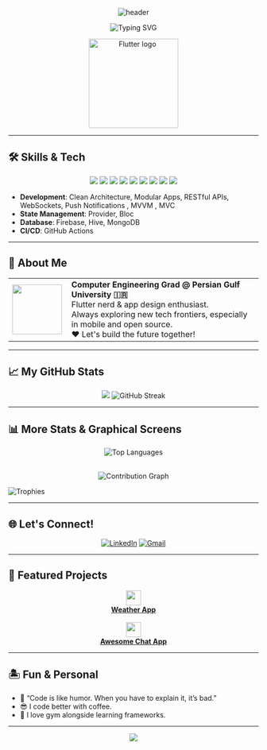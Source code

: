 <p align="center">
  <img src="https://capsule-render.vercel.app/api?type=waving&color=00bcd4&height=200&section=header&text=This-is%20%20%20Parsa!&fontSize=45&fontAlignY=40" alt="header"/>
</p>

<p align="center">
  <img src="https://readme-typing-svg.demolab.com?font=Fira+Code&weight=450&size=22&pause=1000&color=00bcd4&width=430&lines=Flutter+Dev+%7C+Persian+Gulf+University+CS+Grad;Open+Source+Lover+%F0%9F%92%99;Dreamer+%F0%9F%8C%9F+Code+%F0%9F%92%BB+Creator" alt="Typing SVG" />
</p>

<p align="center">
  <img width="180" src="https://cdn.jsdelivr.net/gh/devicons/devicon/icons/flutter/flutter-original.svg" alt="Flutter logo">
</p>

---

## 🛠️ Skills & Tech

<p align="center">
  <img src="https://img.shields.io/badge/Flutter-02569B?style=for-the-badge&logo=flutter&logoColor=white"/>
  <img src="https://img.shields.io/badge/Dart-0175C2?style=for-the-badge&logo=dart&logoColor=white"/>
  <img src="https://img.shields.io/badge/Firebase-FFCA28?style=for-the-badge&logo=firebase&logoColor=black"/>
  <img src="https://img.shields.io/badge/Git-black?style=for-the-badge&logo=git"/>
  <img src="https://img.shields.io/badge/GitHub-181717?style=for-the-badge&logo=github&logoColor=white"/>
  <img src="https://img.shields.io/badge/Hive-yellow?style=for-the-badge&logo=hive&logoColor=white"/>
  <img src="https://img.shields.io/badge/Figma-FF7262?style=for-the-badge&logo=figma&logoColor=white"/>
  <img src="https://img.shields.io/badge/MongoDB-47A248?style=for-the-badge&logo=mongodb&logoColor=white"/>
  <img src="https://img.shields.io/badge/MVVM-023430?style=for-the-badge&logoColor=white"/>
</p>

- **Development**: Clean Architecture, Modular Apps, RESTful APIs, WebSockets, Push Notifications , MVVM , MVC 
- **State Management**: Provider, Bloc  
- **Database**: Firebase, Hive, MongoDB  
- **CI/CD**: GitHub Actions  

---

## 🚀 About Me

<table>
  <tr>
    <td>
      <img align="left" src="https://avatars.githubusercontent.com/u/70006552?v=4" width="100"/>
    </td>
    <td>
      <b>Computer Engineering Grad @ Persian Gulf University 🇮🇷</b><br>
      Flutter nerd & app design enthusiast.<br>
      Always exploring new tech frontiers, especially in mobile and open source.<br>
      ❤️ Let's build the future together!
    </td>
  </tr>
</table>

---

## 📈 My GitHub Stats

<p align="center">
  <img src="https://github-readme-stats.vercel.app/api?username=parsard&show_icons=true&theme=nightowl" style="max-width:100%;" />
  <img src="https://streak-stats.demolab.com?user=parsard&theme=nightowl&hide_border=true" alt="GitHub Streak" />
</p>

---

## 📊 More Stats & Graphical Screens

<p align="center">
  <!-- Top Languages -->
  <img src="https://github-readme-stats.vercel.app/api/top-langs/?username=parsard&layout=compact&theme=nightowl" alt="Top Languages" />
  <br><br>
  <!-- Contribution Calendar -->
  <p align="center">
  <img src="https://github-activity-graph.vercel.app/graph?username=parsard&theme=react-dark" alt="Contribution Graph"/>
</p>

  <!-- Trophies -->
  <img src="https://github-profile-trophy.vercel.app/?username=parsard&theme=dracula&no-bg=true&margin-w=8" alt="Trophies" />
</p>

---

## 🌐 Let's Connect!

<p align="center">
  <a href="https://www.linkedin.com/in/parsa-rood-0424bb27a/"><img alt="LinkedIn" src="https://img.shields.io/badge/LinkedIn-blue?style=for-the-badge&logo=linkedin&logoColor=white"></a>
  <a href="mailto:parsaroodhastam@gmail.com"><img alt="Gmail" src="https://img.shields.io/badge/Gmail-c14438?style=for-the-badge&logo=gmail&logoColor=white"></a>
</p>

---

## 📱 Featured Projects

<!-- Replace links with your real repo links and add images if you wish! -->
<p align="center">
  <a href="https://github.com/parsard/weatherApp"><img src="https://skillicons.dev/icons?i=flutter" height="30"/><br>
  <b>Weather App</b></a>  
  <br><br>
  <a href="https://github.com/parsard/ChatRoom"><img src="https://skillicons.dev/icons?i=flutter" height="30"/><br>
  <b>Awesome Chat App</b></a>
</p>

---

## 🏝️ Fun & Personal

- 💭 “Code is like humor. When you have to explain it, it’s bad.”
- 😎 I code better with coffee.
- 🏃 I love gym alongside learning frameworks.

---

<!-- Banner footer (Optional): -->
<p align="center">
  <img src="https://capsule-render.vercel.app/api?type=waving&color=00bcd4&height=120&section=footer"/>
</p>
